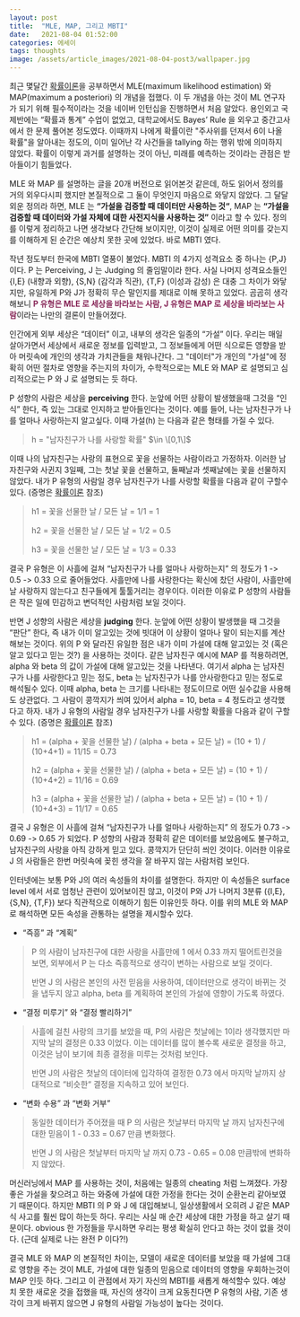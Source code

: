 ```yaml
---
layout: post
title:  "MLE, MAP, 그리고 MBTI"
date:   2021-08-04 01:52:00
categories: 에세이
tags: thoughts
image: /assets/article_images/2021-08-04-post3/wallpaper.jpg
---
```


최근 몇달간 [확률이론](https://minniie.github.io/%ED%99%95%EB%A5%A0/2021/07/27/probability.html)을 공부하면서 MLE(maximum likelihood estimation) 와 MAP(maximum a posteriori) 의 개념을 접했다. 이 두 개념을 아는 것이 ML 연구자가 되기 위해 필수적이라는 것을 네이버 인턴십을 진행하면서 처음 알았다. 용인외고 국제반에는 “확률과 통계” 수업이 없었고, 대학교에서도 Bayes’ Rule 을 외우고 중간고사에서 한 문제 풀어본 정도였다. 이때까지 나에게 확률이란 "주사위를 던져서 6이 나올 확률"을 알아내는 정도의, 이미 일어난 각 사건들을 tallying 하는 행위 밖에 의미하지 않았다. 확률이 이렇게 과거를 설명하는 것이 아닌, 미래를 예측하는 것이라는 관점은 받아들이기 힘들었다. 

MLE 와 MAP 를 설명하는 글을 20개 버전으로 읽어본것 같은데, 하도 읽어서 정의를 거의 외우다시피 했지만 본질적으로 그 둘이 무엇인지 마음으로 와닿지 않았다. 그 달달 외운 정의라 하면, MLE 는 **“가설을 검증할 때 데이터만 사용하는 것“**, MAP 는 **“가설을 검증할 때 데이터와 가설 자체에 대한 사전지식을 사용하는 것”** 이라고 할 수 있다. 정의를 이렇게 정리하고 나면 생각보다 간단해 보이지만, 이것이 실제로 어떤 의미를 갖는지를 이해하게 된 순간은 예상치 못한 곳에 있었다. 바로 MBTI 였다.  

작년 정도부터 한국에 MBTI 열풍이 불었다. MBTI 의 4가지 성격요소 중 하나는 {P,J} 이다. P 는 Perceiving, J 는 Judging 의 줄임말이라 한다. 사실 나머지 성격요소들인 {I,E} (내향과 외향), {S,N} (감각과 직관), {T,F} (이성과 감성) 은 대충 그 차이가 와닿지만, 유일하게 P와 J가 정확히 무슨 말인지를 제대로 이해 못하고 있었다. 곰곰히 생각해보니 <span style="color:#872657; font-weight:bold;">P 유형은 MLE 로 세상을 바라보는 사람, J 유형은 MAP 로 세상을 바라보는 사람</span>이라는 나만의 결론이 만들어졌다.

인간에게 외부 세상은 “데이터” 이고, 내부의 생각은 일종의 “가설” 이다. 우리는 매일 살아가면서 세상에서 새로운 정보를 입력받고, 그 정보들에게 어떤 식으로든 영향을 받아 머릿속에 개인의 생각과 가치관들을 채워나간다. 그 "데이터"가 개인의 "가설"에 정확히 어떤 절차로 영향을 주는지의 차이가, 수학적으로는 MLE 와 MAP 로 설명되고 심리적으로는 P 와 J 로 설명되는 듯 하다.  

P 성향의 사람은 세상을 **perceiving** 한다. 눈앞에 어떤 상황이 발생했을때 그것을 “인식” 한다, 즉 있는 그대로 인지하고 받아들인다는 것이다. 예를 들어, 나는 남자친구가 나를 얼마나 사랑하는지 알고싶다. 이때 가설(h) 는 다음과 같은 형태를 가질 수 있다.
>h = "남자친구가 나를 사랑할 확률" 
$\in \[0,1\]$ 

이때 나의 남자친구는 사랑의 표현으로 꽃을 선물하는 사람이라고 가정하자. 이러한 남자친구와 사귄지 3일째, 그는 첫날 꽃을 선물하고, 둘째날과 셋째날에는 꽃을 선물하지 않았다. 내가 P 유형의 사람일 경우 남자친구가 나를 사랑할 확률을 다음과 같이 구할수 있다. (증명은 [확률이론](https://minniie.github.io/%ED%99%95%EB%A5%A0/2021/07/27/probability.html) 참조)
>h1 = 꽃을 선물한 날 / 모든 날 = 1/1 = 1
>
>h2 = 꽃을 선물한 날 / 모든 날 = 1/2 = 0.5
>
>h3 = 꽃을 선물한 날 / 모든 날 = 1/3 = 0.33

결국 P 유형은 이 사흘에 걸쳐 “남자친구가 나를 얼마나 사랑하는지” 의 정도가 1 -> 0.5 -> 0.33 으로 줄어들었다. 사흘만에 나를 사랑한다는 확신에 찼던 사람이, 사흘만에 날 사랑하지 않는다고 친구들에게 툴툴거리는 경우이다. 이러한 이유로 P 성향의 사람들은 작은 일에 민감하고 변덕적인 사람처럼 보일 것이다. 

반면 J 성향의 사람은 세상을 **judging** 한다. 눈앞에 어떤 상황이 발생했을 때 그것을 “판단” 한다, 즉 내가 이미 알고있는 것에 빗대어 이 상황이 얼마나 말이 되는지를 계산해보는 것이다. 위의 P 와 달라진 유일한 점은 내가 이미 가설에 대해 알고있는 것 (혹은 알고 있다고 믿는 것?) 을 사용하는 것이다. 같은 남자친구 예시에 MAP 를 적용하려면, alpha 와 beta 의 값이 가설에 대해 알고있는 것을 나타낸다. 여기서 alpha 는 남자친구가 나를 사랑한다고 믿는 정도, beta 는 남자친구가 나를 안사랑한다고 믿는 정도로 해석될수 있다. 이때 alpha, beta 는 크기를 나타내는 정도이므로 어떤 실수값을 사용해도 상관없다. 그 사람이 콩깍지가 씌여 있어서 alpha = 10, beta = 4 정도라고 생각했다고 하자. 내가 J 유형의 사람일 경우 남자친구가 나를 사랑할 확률을 다음과 같이 구할수 있다. (증명은 [확률이론](https://minniie.github.io/%ED%99%95%EB%A5%A0/2021/07/27/probability.html) 참조)

>h1 = (alpha + 꽃을 선물한 날) / (alpha + beta + 모든 날) = (10 + 1) / (10+4+1) = 11/15 = 0.73
>
>h2 = (alpha + 꽃을 선물한 날) / (alpha + beta + 모든 날) = (10 + 1) / (10+4+2) = 11/16 = 0.69
>
>h3 = (alpha + 꽃을 선물한 날) / (alpha + beta + 모든 날) = (10 + 1) / (10+4+3) = 11/17 = 0.65

결국 J 유형은 이 사흘에 걸쳐 “남자친구가 나를 얼마나 사랑하는지” 의 정도가 0.73 -> 0.69 -> 0.65 가 되었다. P 성향의 사람과 정확히 같은 데이터를 보았음에도 불구하고, 남자친구의 사랑을 아직 강하게 믿고 있다. 콩깍지가 단단히 씌인 것이다. 이러한 이유로 J 의 사람들은 한번 머릿속에 꽂힌 생각을 잘 바꾸지 않는 사람처럼 보인다.

인터넷에는 보통 P와 J의 여러 속성들의 차이를 설명한다. 하지만 이 속성들은 surface level 에서 서로 엄청난 관련이 있어보이진 않고, 이것이 P와 J가 나머지 3분류 ({I,E}, {S,N}, {T,F}) 보다 직관적으로 이해하기 힘든 이유인듯 하다. 이를 위의 MLE 와 MAP 로 해석하면 모든 속성을 관통하는 설명을 제시할수 있다.

- “즉흥” 과 “계획”
>P 의 사람이 남자친구에 대한 사랑을 사흘만에 1 에서 0.33 까지 떨어트린것을 보면, 외부에서 P 는 다소 즉흥적으로 생각이 변하는 사람으로 보일 것이다.
>
>반면 J 의 사람은 본인의 사전 믿음을 사용하여, 데이터만으로 생각이 바뀌는 것을 냅두지 않고 alpha, beta 를 계획하여 본인의 가설에 영향이 가도록 하였다. 
- “결정 미루기” 와 “결정 빨리하기”
>사흘에 걸친 사랑의 크기를 보았을 때, P의 사람은 첫날에는 1이라 생각했지만 마지막 날의 결정은 0.33 이었다. 이는 데이터를 많이 볼수록 새로운 결정을 하고, 이것은 남이 보기에 최종 결정을 미루는 것처럼 보인다.
>
>반면 J의 사람은 첫날의 데이터에 입각하여 결정한 0.73 에서 마지막 날까지 상대적으로 “비슷한“ 결정을 지속하고 있어 보인다.
- “변화 수용” 과 “변화 거부”
>동일한 데이터가 주어졌을 때 P 의 사람은 첫날부터 마지막 날 까지 남자친구에 대한 믿음이 1 - 0.33 = 0.67 만큼 변화했다. 
>
>반면 J 의 사람은 첫날부터 마지막 날 까지 0.73 - 0.65 = 0.08 만큼밖에 변화하지 않았다. 

머신러닝에서 MAP 를 사용하는 것이, 처음에는 일종의 cheating 처럼 느껴졌다. 가장 좋은 가설을 찾으려고 하는 와중에 가설에 대한 가정을 한다는 것이 순환논리 같아보였기 때문이다. 하지만 MBTI 의 P 와 J 에 대입해보니, 일상생활에서 오히려 J 같은 MAP 식 사고를 훨씬 많이 하는듯 하다. 우리는 사실 매 순간 세상에 대한 가정을 하고 살기 때문이다. obvious 한 가정들을 무시하면 우리는 평생 확실히 안다고 하는 것이 없을 것이다. (근데 실제로 나는 완전 P 이다?!)

결국 MLE 와 MAP 의 본질적인 차이는, 모델이 새로운 데이터를 보았을 때 가설에 그대로 영향을 주는 것이 MLE, 가설에 대한 일종의 믿음으로 데이터의 영향을 우회하는것이 MAP 인듯 하다. 그리고 이 관점에서 자기 자신의 MBTI를 새롭게 해석할수 있다. 예상치 못한 새로운 것을 접했을 때, 자신의 생각이 크게 요동친다면 P 유형의 사람, 기존 생각이 크게 바뀌지 않으면 J 유형의 사람일 가능성이 높다는 것이다. 

